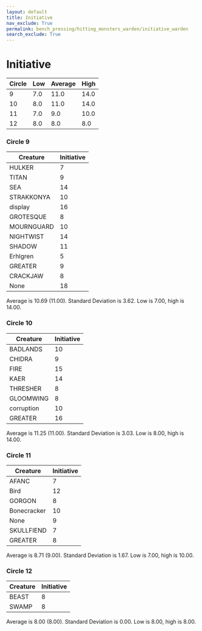 ```yaml
---
layout: default
title: Initiative
nav_exclude: True
permalink: bench_pressing/hitting_monsters_warden/initiative_warden
search_exclude: True
---
```

# Initiative

| Circle| Low | Average | High|
|-------|-----|---------|-----|
|9 |7.0  |11.0  |14.0  |
|10 |8.0  |11.0  |14.0  |
|11 |7.0  |9.0  |10.0  |
|12 |8.0  |8.0  |8.0  |


### Circle 9

| Creature               | Initiative       |
|------------------------|-------------------|
| HULKER           |         7         |
| TITAN            |         9         |
| SEA              |        14         |
| STRAKKONYA       |        10         |
| display          |        16         |
| GROTESQUE        |         8         |
| MOURNGUARD       |        10         |
| NIGHTWIST        |        14         |
| SHADOW           |        11         |
| Erhlgren         |         5         |
| GREATER          |         9         |
| CRACKJAW         |         8         |
| None             |        18         |

Average is 10.69 (11.00). Standard Deviation is 3.62. Low is 7.00, high is 14.00.

### Circle 10

| Creature               | Initiative       |
|------------------------|-------------------|
| BADLANDS         |        10         |
| CHIDRA           |         9         |
| FIRE             |        15         |
| KAER             |        14         |
| THRESHER         |         8         |
| GLOOMWING        |         8         |
| corruption       |        10         |
| GREATER          |        16         |

Average is 11.25 (11.00). Standard Deviation is 3.03. Low is 8.00, high is 14.00.

### Circle 11

| Creature               | Initiative       |
|------------------------|-------------------|
| AFANC            |         7         |
| Bird             |        12         |
| GORGON           |         8         |
| Bonecracker      |        10         |
| None             |         9         |
| SKULLFIEND       |         7         |
| GREATER          |         8         |

Average is 8.71 (9.00). Standard Deviation is 1.67. Low is 7.00, high is 10.00.

### Circle 12

| Creature               | Initiative       |
|------------------------|-------------------|
| BEAST            |         8         |
| SWAMP            |         8         |

Average is 8.00 (8.00). Standard Deviation is 0.00. Low is 8.00, high is 8.00.
